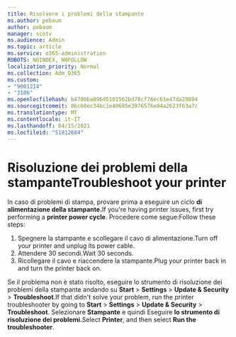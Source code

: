 ```yaml
---
title: Risolvere i problemi della stampante
ms.author: pebaum
author: pebaum
manager: scotv
ms.audience: Admin
ms.topic: article
ms.service: o365-administration
ROBOTS: NOINDEX, NOFOLLOW
localization_priority: Normal
ms.collection: Adm_O365
ms.custom:
- "9001214"
- "3186"
ms.openlocfilehash: b4700ba896d5101562bd78cf76ec61e47da29894
ms.sourcegitcommit: 8bc60ec34bc1e40685e3976576e04a2623f63a7c
ms.translationtype: MT
ms.contentlocale: it-IT
ms.lasthandoff: 04/15/2021
ms.locfileid: "51812684"
---
```

# <a name="troubleshoot-your-printer"></a><span data-ttu-id="9f59e-102">Risoluzione dei problemi della stampante</span><span class="sxs-lookup"><span data-stu-id="9f59e-102">Troubleshoot your printer</span></span>

<span data-ttu-id="9f59e-103">In caso di problemi di stampa, provare prima a eseguire un ciclo **di alimentazione della stampante.**</span><span class="sxs-lookup"><span data-stu-id="9f59e-103">If you're having printer issues, first try performing a **printer power cycle**.</span></span> <span data-ttu-id="9f59e-104">Procedere come segue:</span><span class="sxs-lookup"><span data-stu-id="9f59e-104">Follow these steps:</span></span>

1. <span data-ttu-id="9f59e-105">Spegnere la stampante e scollegare il cavo di alimentazione.</span><span class="sxs-lookup"><span data-stu-id="9f59e-105">Turn off your printer and unplug its power cable.</span></span>
2. <span data-ttu-id="9f59e-106">Attendere 30 secondi.</span><span class="sxs-lookup"><span data-stu-id="9f59e-106">Wait 30 seconds.</span></span>
3. <span data-ttu-id="9f59e-107">Ricollegare il cavo e riaccendere la stampante.</span><span class="sxs-lookup"><span data-stu-id="9f59e-107">Plug your printer back in and turn the printer back on.</span></span>

<span data-ttu-id="9f59e-108">Se il problema non è stato risolto, eseguire lo strumento di risoluzione dei problemi della stampante andando su **Start**  >  **Settings**  >  **Update & Security**  >  **Troubleshoot**.</span><span class="sxs-lookup"><span data-stu-id="9f59e-108">If that didn't solve your problem, run the printer troubleshooter by going to **Start** > **Settings** > **Update & Security** > **Troubleshoot**.</span></span> <span data-ttu-id="9f59e-109">Selezionare **Stampante** e quindi Eseguire **lo strumento di risoluzione dei problemi.**</span><span class="sxs-lookup"><span data-stu-id="9f59e-109">Select **Printer**, and then select **Run the troubleshooter**.</span></span>